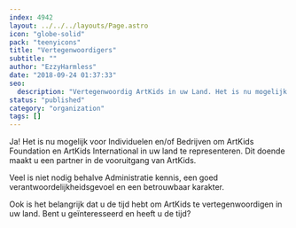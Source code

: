 ```yaml
---
index: 4942
layout: ../../../layouts/Page.astro
icon: "globe-solid"
pack: "teenyicons"
title: "Vertegenwoordigers"
subtitle: ""
author: "EzzyHarmless"
date: "2018-09-24 01:37:33"
seo:
  description: "Vertegenwoordig ArtKids in uw Land. Het is nu mogelijk voor Individuelen en/of Bedrijven om ArtKids Foundation en ArtKids International in uw land te representeren. Dit doende maakt u een partner in de vooruitgang van ArtKids. Bent u geïnteresseerd en heeft u de tijd?"
status: "published"
category: "organization"
tags: []
---
```


Ja! Het is nu mogelijk voor Individuelen en/of Bedrijven om ArtKids Foundation en ArtKids International in uw land te representeren. Dit doende maakt u een partner in de vooruitgang van ArtKids.

Veel is niet nodig behalve Administratie kennis, een goed verantwoordelijkheidsgevoel en een betrouwbaar karakter.

Ook is het belangrijk dat u de tijd hebt om ArtKids te vertegenwoordigen in uw land. Bent u geïnteresseerd en heeft u de tijd?
